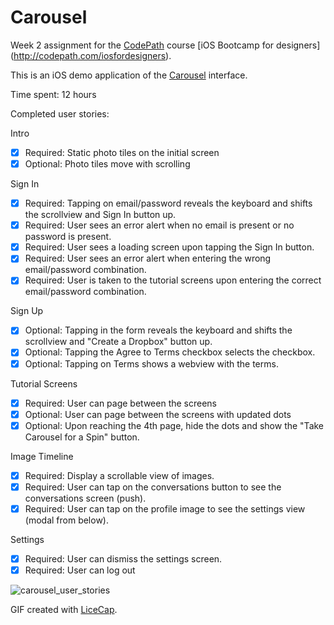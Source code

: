 # Carousel

Week 2 assignment for the [CodePath](http://www.codepath.com) course [iOS Bootcamp for designers] (http://codepath.com/iosfordesigners).
  
This is an iOS demo application of the [Carousel](https://carousel.dropbox.com/) interface. 

Time spent: 12 hours

Completed user stories:

Intro
* [x] Required: Static photo tiles on the initial screen
* [x] Optional: Photo tiles move with scrolling

Sign In
* [x] Required: Tapping on email/password reveals the keyboard and shifts the scrollview and Sign In button up.
* [x] Required: User sees an error alert when no email is present or no password is present.
* [x] Required: User sees a loading screen upon tapping the Sign In button.
* [x] Required: User sees an error alert when entering the wrong email/password combination.
* [x] Required: User is taken to the tutorial screens upon entering the correct email/password combination.

Sign Up
* [x] Optional: Tapping in the form reveals the keyboard and shifts the scrollview and "Create a Dropbox" button up.
* [x] Optional: Tapping the Agree to Terms checkbox selects the checkbox.
* [x] Optional: Tapping on Terms shows a webview with the terms.

Tutorial Screens
* [x] Required: User can page between the screens
* [x] Optional: User can page between the screens with updated dots
* [x] Optional: Upon reaching the 4th page, hide the dots and show the "Take Carousel for a Spin" button.

Image Timeline
* [x] Required: Display a scrollable view of images.
* [x] Required: User can tap on the conversations button to see the conversations screen (push).
* [x] Required: User can tap on the profile image to see the settings view (modal from below).

Settings
* [x] Required: User can dismiss the settings screen.
* [x] Required: User can log out

![carousel_user_stories](https://cloud.githubusercontent.com/assets/1504818/6205199/463a145a-b51b-11e4-9844-016319e78bf5.gif)

GIF created with [LiceCap](http://www.cockos.com/licecap/).
